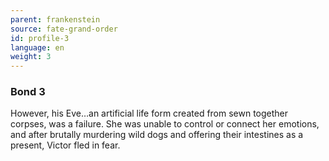 ```yaml
---
parent: frankenstein
source: fate-grand-order
id: profile-3
language: en
weight: 3
---
```


### Bond 3

However, his Eve…an artificial life form created from sewn together corpses, was a failure.
She was unable to control or connect her emotions, and after brutally murdering wild dogs and offering their intestines as a present, Victor fled in fear.
